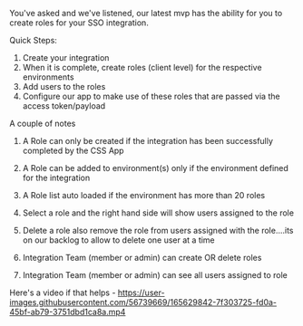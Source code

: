 You've asked and we've listened, our latest mvp has the ability for you to create roles for your SSO integration.


Quick Steps:
1. Create your integration
2. When it is complete, create roles (client level) for the respective environments
3. Add users to the roles
4. Configure our app to make use of these roles that are passed via the access token/payload

A couple of notes

1. A Role can only be created if the integration has been successfully completed by the CSS App

1. A Role can be added to environment(s) only if the environment defined for the integration

1. A Role list auto loaded if the environment has more than 20 roles

1. Select a role and the right hand side will show users assigned to the role

1. Delete a role also remove  the role from users assigned with the role....its on our backlog to allow to delete one user at a time

1. Integration Team (member or admin) can create OR delete roles

1. Integration Team (member or admin) can see all users assigned to role

Here's a video if that helps -
https://user-images.githubusercontent.com/56739669/165629842-7f303725-fd0a-45bf-ab79-3751dbd1ca8a.mp4